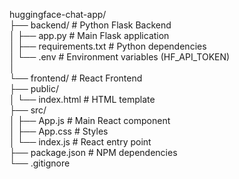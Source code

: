 huggingface-chat-app/  
├── backend/                  # Python Flask Backend  
│   ├── app.py                # Main Flask application  
│   ├── requirements.txt      # Python dependencies  
│   └── .env                  # Environment variables (HF_API_TOKEN)  
│  
└── frontend/                 # React Frontend  
    ├── public/  
    │   └── index.html        # HTML template  
    ├── src/  
    │   ├── App.js            # Main React component  
    │   ├── App.css           # Styles  
    │   └── index.js          # React entry point  
    ├── package.json          # NPM dependencies  
    └── .gitignore  
